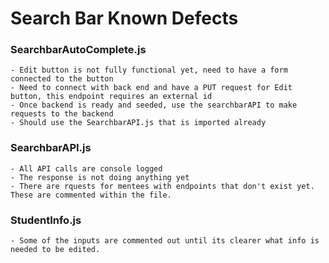 # Search Bar Known Defects

### SearchbarAutoComplete.js
    - Edit button is not fully functional yet, need to have a form connected to the button 
    - Need to connect with back end and have a PUT request for Edit button, this endpoint requires an external id
    - Once backend is ready and seeded, use the searchbarAPI to make requests to the backend
    - Should use the SearchbarAPI.js that is imported already

### SearchbarAPI.js
    - All API calls are console logged 
    - The response is not doing anything yet
    - There are rquests for mentees with endpoints that don't exist yet. These are commented within the file.

### StudentInfo.js
    - Some of the inputs are commented out until its clearer what info is needed to be edited.
